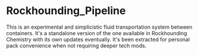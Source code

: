 # Rockhounding_Pipeline
This is an experimental and simplicistic fluid transportation system between containers. It's a standalone version of the one available in Rockhounding Chemistry with its own updates eventually. It's been extracted for personal pack convenience when not requiring deeper tech mods.
